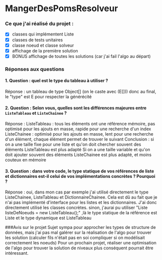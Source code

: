 # MangerDesPomsResolveur
### Ce que j'ai réalisé du projet :
- [x] classes qui implémentent Liste
- [x] classes de tests unitaires
- [x] classe noeud et classe solveur
- [x] affichage de la première solution
- [x] BONUS affichage de toutes les solutions (car j'ai fail l'algo au départ)

### Réponses aux questions
#### 1. Question : quel est le type du tableau à utiliser ?
Réponse : un tableau de type Object[] (on le caste avec (E[])) donc au final, le "type" est E pour respecter la générécité

#### 2. Question : Selon vous, quelles sont les différences majeures entre `ListeTableau` et `ListeChainee` ?
Réponse : ListeTableau : tous les éléments ont une référence mémoire, pas optimisé pour les ajouts en masse, rapide pour une recherche d'un index
ListeChainee : optimisé pour les ajouts en masse, lent pour une recherche d'un élément, chaque élément permet de trouver le suivant
Conclusion : si on a une taille fixe pour une liste et qu'on doit chercher souvent des éléments ListeTableau est plus adapté
Si on a une taille variable et qu'on doit ajouter souvent des éléments ListeChainee est plus adapté, et moins couteux en mémoire

#### 
#### 3. Question : dans votre code, le type statique de vos références de liste et dictionnaires est-il celui de vos implémentations concrètes ? Pourquoi ?
Réponse : oui, dans mon cas par exemple j'ai utilisé directement le type ListeChainee, ListeTableau et DictionnaireChainee. Cela est dû au fait que je n'ai pas implémenté d'interface pour les listes et les dictionnaires. J'ai donc directement utilisé les classes concrètes.
sinon, j'aurai pu utiliser "Liste<Noeud> listeDeNoeuds = new ListeTableau<Noeud>();" ,là le type statique de la référence est Liste<Noeud> et le type dynamique est ListeTableau<Noeud>

###Avis sur le projet
Sujet sympa pour approcher les types de structure de données,
mais j'ai pas mal galérer sur la réalisation de l'algo pour trouver les solution (calculer fils n'était pas en soi compliquer si on modélisait correctement les noeuds)
Pour un prochain projet, réaliser une optimisation de l'algo pour trouver la solution de niveaux plus conséquent pourrait être intéressant.
